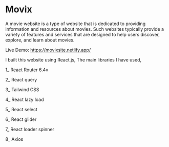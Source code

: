 <h1>Movix</h1>

A movie website is a type of website that is dedicated to providing information and resources about movies. Such websites typically provide a variety of features and services that are designed to help users discover, explore, and learn about movies.

Live Demo: https://movixsite.netlify.app/

I built this website using React.js, The main libraries I have used,

1_ React Router 6.4v

2_ React query

3_ Tailwind CSS

4_ React lazy load

5_ React select

6_ React glider

7_ React loader spinner

8_ Axios
